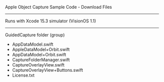 Apple Object Capture Sample Code - Download Files

- - - -

Runs with Xcode 15.3 simulator (VisionOS 1.1)

- - - -

GuidedCapture folder (group)

* AppDataModel.swift
* AppleDataModel+Orbit.swift
* AppDataModel+Orbit.swift
* CaptureFolderManager.swift
* CaptureOverlayView.swift
* CaptureOverlayView+Buttons.swift
* License.txt
